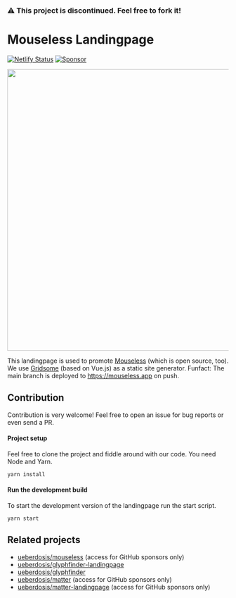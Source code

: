 ### ⚠️ This project is discontinued. Feel free to fork it!

# Mouseless Landingpage

[![Netlify Status](https://api.netlify.com/api/v1/badges/59705c0a-fd23-41e5-99be-78b145c55358/deploy-status)](https://app.netlify.com/sites/mouseless/deploys)
[![Sponsor](https://img.shields.io/static/v1?label=Sponsor&message=%E2%9D%A4&logo=GitHub)](https://github.com/sponsors/ueberdosis)

<img width="640" src="https://github.com/ueberdosis/mouseless-landingpage/blob/main/static/screenshot.png?raw=true">

This landingpage is used to promote [Mouseless](https://github.com/ueberdosis/mouseless) (which is open source, too). We use [Gridsome](https://gridsome.org/) (based on Vue.js) as a static site generator. Funfact: The main branch is deployed to https://mouseless.app on push.

## Contribution

Contribution is very welcome! Feel free to open an issue for bug reports or even send a PR.

#### Project setup

Feel free to clone the project and fiddle around with our code. You need Node and Yarn.

```
yarn install
```

#### Run the development build

To start the development version of the landingpage run the start script.

```
yarn start
```

## Related projects

* [ueberdosis/mouseless](https://github.com/ueberdosis/mouseless) (access for GitHub sponsors only)
* [ueberdosis/glyphfinder-landingpage](https://github.com/ueberdosis/glyphfinder)
* [ueberdosis/glyphfinder](https://github.com/ueberdosis/glyphfinder)
* [ueberdosis/matter](https://github.com/ueberdosis/matter) (access for GitHub sponsors only)
* [ueberdosis/matter-landingpage](https://github.com/ueberdosis/matter-landingpage) (access for GitHub sponsors only)
